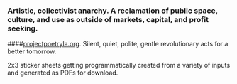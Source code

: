 ### Artistic, collectivist anarchy. A reclamation of public space, culture, and use as outside of markets, capital, and profit seeking.  

####<a href="http://projectpoetryla.org">projectpoetryla.org</a>.
Silent, quiet, polite, gentle revolutionary acts for a better tomorrow.

2x3 sticker sheets getting programmatically created from a variety of inputs and generated as PDFs for download.

